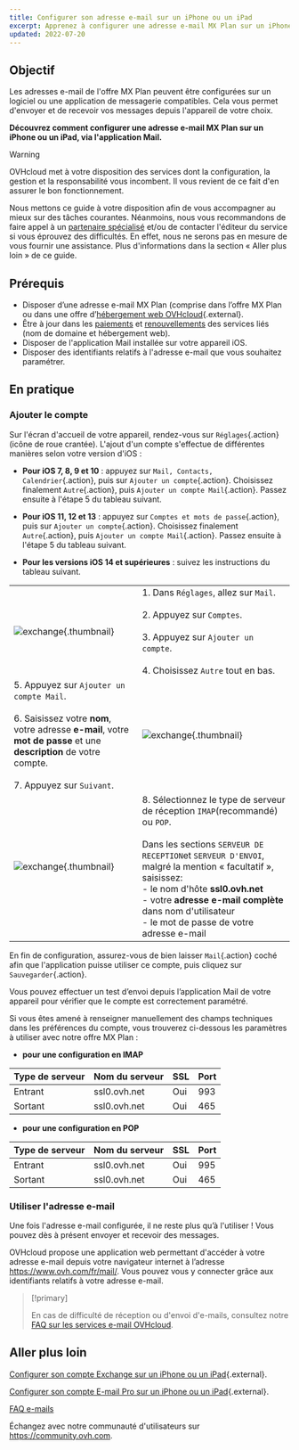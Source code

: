 ```yaml
---
title: Configurer son adresse e-mail sur un iPhone ou un iPad
excerpt: Apprenez à configurer une adresse e-mail MX Plan sur un iPhone ou un iPad, via l'application Mail
updated: 2022-07-20
---
```


## Objectif

Les adresses e-mail de l'offre MX Plan peuvent être configurées sur un logiciel ou une application de messagerie compatibles. Cela vous permet d'envoyer et de recevoir vos messages depuis l'appareil de votre choix.

**Découvrez comment configurer une adresse e-mail MX Plan sur un iPhone ou un iPad, via l'application Mail.**

> [!warning]
>
> OVHcloud met à votre disposition des services dont la configuration, la gestion et la responsabilité vous incombent. Il vous revient de ce fait d'en assurer le bon fonctionnement.
>
> Nous mettons ce guide à votre disposition afin de vous accompagner au mieux sur des tâches courantes. Néanmoins, nous vous recommandons de faire appel à un [partenaire spécialisé](https://marketplace.ovhcloud.com/c/support-collaboration) et/ou de contacter l'éditeur du service si vous éprouvez des difficultés. En effet, nous ne serons pas en mesure de vous fournir une assistance. Plus d'informations dans la section « Aller plus loin » de ce guide.
>

## Prérequis

- Disposer d’une adresse e-mail MX Plan (comprise dans l’offre MX Plan ou dans une offre d’[hébergement web OVHcloud](https://www.ovhcloud.com/fr/web-hosting/){.external}.
- Être à jour dans les [paiements](/pages/account_and_service_management/managing_billing_payments_and_services/invoice_management#pay-bills) et [renouvellements](/pages/account_and_service_management/managing_billing_payments_and_services/how_to_use_automatic_renewal#renewal-management) des services liés (nom de domaine et hébergement web).
- Disposer de l'application Mail installée sur votre appareil iOS.
- Disposer des identifiants relatifs à l'adresse e-mail que vous souhaitez paramétrer.

## En pratique

### Ajouter le compte

Sur l'écran d'accueil de votre appareil, rendez-vous sur `Réglages`{.action} (icône de roue crantée). L'ajout d'un compte s'effectue de différentes manières selon votre version d'iOS :

- **Pour iOS 7, 8, 9 et 10** : appuyez sur `Mail, Contacts, Calendrier`{.action}, puis sur `Ajouter un compte`{.action}. Choisissez finalement `Autre`{.action}, puis `Ajouter un compte Mail`{.action}. Passez ensuite à l'étape 5 du tableau suivant.

- **Pour iOS 11, 12 et 13** : appuyez sur `Comptes et mots de passe`{.action}, puis sur `Ajouter un compte`{.action}. Choisissez finalement `Autre`{.action}, puis `Ajouter un compte Mail`{.action}. Passez ensuite à l'étape 5 du tableau suivant.

- **Pour les versions iOS 14 et supérieures** : suivez les instructions du tableau suivant.

| | |
|---|---|
|![exchange](images/configuration-mail-ios-step01.gif){.thumbnail}|1. Dans  `Réglages`, allez sur `Mail`. <br><br> 2. Appuyez sur `Comptes`.<br><br> 3. Appuyez sur `Ajouter un compte`.<br><br> 4. Choisissez `Autre` tout en bas.|
|5. Appuyez sur `Ajouter un compte Mail`.<br><br>6. Saisissez votre **nom**, votre adresse **e-mail**, votre **mot de passe** et une **description** de votre compte.<br><br>7. Appuyez sur `Suivant`.|![exchange](images/configuration-mail-ios-step02.png){.thumbnail}|
|![exchange](images/configuration-mail-ios-step03.png){.thumbnail}|8. Sélectionnez le type de serveur de réception `IMAP`(recommandé) ou `POP`.<br><br>Dans les sections `SERVEUR DE RECEPTION`et `SERVEUR D'ENVOI`, malgré la mention « facultatif », saisissez: <br>- le nom d'hôte **ssl0.ovh.net** <br>- votre **adresse e-mail complète** dans nom d'utilisateur <br>- le mot de passe de votre adresse e-mail|

En fin de configuration, assurez-vous de bien laisser `Mail`{.action} coché afin que l'application puisse utiliser ce compte, puis cliquez sur `Sauvegarder`{.action}.

Vous pouvez effectuer un test d’envoi depuis l’application Mail de votre appareil pour vérifier que le compte est correctement paramétré.

Si vous êtes amené à renseigner manuellement des champs techniques dans les préférences du compte, vous trouverez ci-dessous les paramètres à utiliser avec notre offre MX Plan :

- **pour une configuration en IMAP**

|Type de serveur|Nom du serveur|SSL|Port|
|---|---|---|---|
|Entrant|ssl0.ovh.net|Oui|993|
|Sortant|ssl0.ovh.net|Oui|465|

- **pour une configuration en POP**

|Type de serveur|Nom du serveur|SSL|Port|
|---|---|---|---|
|Entrant|ssl0.ovh.net|Oui|995|
|Sortant|ssl0.ovh.net|Oui|465|

### Utiliser l'adresse e-mail

Une fois l'adresse e-mail configurée, il ne reste plus qu’à l'utiliser ! Vous pouvez dès à présent envoyer et recevoir des messages.

OVHcloud propose une application web permettant d'accéder à votre adresse e-mail depuis votre navigateur internet à l’adresse <https://www.ovh.com/fr/mail/>. Vous pouvez vous y connecter grâce aux identifiants relatifs à votre adresse e-mail.

> [!primary]
>
> En cas de difficulté de réception ou d'envoi d'e-mails, consultez notre [FAQ sur les services e-mail OVHcloud](/pages/web_cloud/email_and_collaborative_solutions/mx_plan/faq-emails).
>

## Aller plus loin

[Configurer son compte Exchange sur un iPhone ou un iPad](/pages/web_cloud/email_and_collaborative_solutions/microsoft_exchange/how_to_configure_ios){.external}.

[Configurer son compte E-mail Pro sur un iPhone ou un iPad](/pages/web_cloud/email_and_collaborative_solutions/email_pro/how_to_configure_ios){.external}.

[FAQ e-mails](/pages/web_cloud/email_and_collaborative_solutions/mx_plan/faq-emails)

Échangez avec notre communauté d'utilisateurs sur <https://community.ovh.com>.
